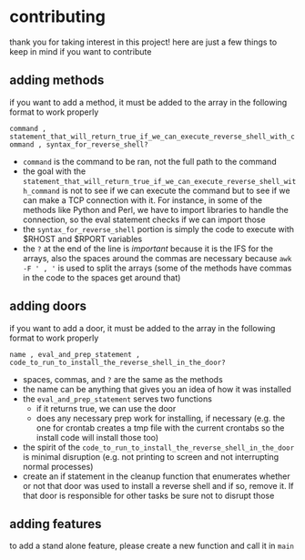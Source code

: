 # contributing

thank you for taking interest in this project! here are just a few things to keep in mind if you want to contribute

## adding methods

if you want to add a method, it must be added to the array in the following format to work properly

`command , statement_that_will_return_true_if_we_can_execute_reverse_shell_with_command , syntax_for_reverse_shell?`

- `command` is the command to be ran, not the full path to the command
- the goal with the `statement_that_will_return_true_if_we_can_execute_reverse_shell_with_command` is not to see if we can execute the command but to see if we can make a TCP connection with it. For instance, in some of the methods like Python and Perl, we have to import libraries to handle the connection, so the eval statement checks if we can import those
- the `syntax_for_reverse_shell` portion is simply the code to execute with $RHOST and $RPORT variables
- the `?` at the end of the line is _important_ because it is the IFS for the arrays, also the spaces around the commas are necessary because `awk -F ' , '` is used to split the arrays (some of the methods have commas in the code to the spaces get around that)

## adding doors

if you want to add a door, it must be added to the array in the following format to work properly

`name , eval_and_prep_statement , code_to_run_to_install_the_reverse_shell_in_the_door?`

- spaces, commas, and `?` are the same as the methods
- the name can be anything that gives you an idea of how it was installed
- the `eval_and_prep_statement` serves two functions
	- if it returns true, we can use the door
	- does any necessary prep work for installing, if necessary (e.g. the one for crontab creates a tmp file with the current crontabs so the install code will install those too)
- the spirit of the `code_to_run_to_install_the_reverse_shell_in_the_door` is minimal disruption (e.g. not printing to screen and not interrupting normal processes)
- create an if statement in the cleanup function that enumerates whether or not that door was used to install a reverse shell and if so, remove it. If that door is responsible for other tasks be sure not to disrupt those

## adding features

to add a stand alone feature, please create a new function and call it in `main`
